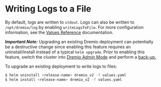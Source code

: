 # Writing Logs to a File

By default, logs are written to `stdout`. Logs can also be written to `/opt/dremio/log` by enabling `writeLogsToFile`.
For more configuration information, see the [Values Reference](./Writing-Logs-To-A-File.md) documentation.

***Important Note:*** Upgrading an existing Dremio deployment can potentially be a destructive change since enabling this feature
requires an uninstall/install instead of a typical `helm upgrade`. Prior to enabling this feature, switch the cluster into
[Dremio Admin Mode](https://github.com/dremio/dremio-cloud-tools/blob/master/charts/dremio_v2/docs/administration/Dremio-Administration.md) and
perform a [back-up.](https://docs.dremio.com/current/admin/cli/backup/)

To upgrade an existing deployment to write logs to files:
```bash
$ helm uninstall <release-name> dremio_v2 -f values.yaml
$ helm install <release-name> dremio_v2 -f values.yaml
```